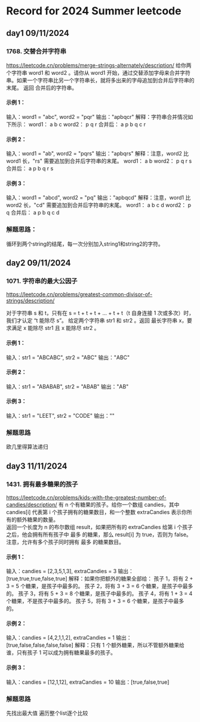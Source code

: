 # Record for 2024 Summer leetcode
## day1 09/11/2024
### 1768. 交替合并字符串
https://leetcode.cn/problems/merge-strings-alternately/description/
给你两个字符串 word1 和 word2 。请你从 word1 开始，通过交替添加字母来合并字符串。如果一个字符串比另一个字符串长，就将多出来的字母追加到合并后字符串的末尾。
返回 合并后的字符串。
#### 示例 1：
输入：word1 = "abc", word2 = "pqr"
输出："apbqcr"
解释：字符串合并情况如下所示：
word1：  a   b   c
word2：    p   q   r
合并后：  a p b q c r

#### 示例 2：
输入：word1 = "ab", word2 = "pqrs"
输出："apbqrs"
解释：注意，word2 比 word1 长，"rs" 需要追加到合并后字符串的末尾。
word1：  a   b 
word2：    p   q   r   s
合并后：  a p b q   r   s

#### 示例 3：
输入：word1 = "abcd", word2 = "pq"
输出："apbqcd"
解释：注意，word1 比 word2 长，"cd" 需要追加到合并后字符串的末尾。
word1：  a   b   c   d
word2：    p   q 
合并后：  a p b q c   d

### 解题思路：
循环到两个string的结尾，每一次分别加入string1和string2的字符。

## day2 09/11/2024
### 1071. 字符串的最大公因子
https://leetcode.cn/problems/greatest-common-divisor-of-strings/description/

对于字符串 s 和 t，只有在 s = t + t + t + ... + t + t（t 自身连接 1 次或多次）时，我们才认定 “t 能除尽 s”。
给定两个字符串 str1 和 str2 。返回 最长字符串 x，要求满足 x 能除尽 str1 且 x 能除尽 str2 。

#### 示例 1：
输入：str1 = "ABCABC", str2 = "ABC"
输出："ABC"

#### 示例 2：
输入：str1 = "ABABAB", str2 = "ABAB"
输出："AB"

#### 示例 3：
输入：str1 = "LEET", str2 = "CODE"
输出：""

### 解题思路
欧几里得算法递归

## day3 11/11/2024
### 1431. 拥有最多糖果的孩子
https://leetcode.cn/problems/kids-with-the-greatest-number-of-candies/description/
有 n 个有糖果的孩子。给你一个数组 candies，其中 candies[i] 代表第 i 个孩子拥有的糖果数目，和一个整数 extraCandies 表示你所有的额外糖果的数量。  
返回一个长度为 n 的布尔数组 result，如果把所有的 extraCandies 给第 i 个孩子之后，他会拥有所有孩子中 最多 的糖果，那么 result[i] 为 true，否则为 false。
注意，允许有多个孩子同时拥有 最多 的糖果数目。

#### 示例 1：
输入：candies = [2,3,5,1,3], extraCandies = 3
输出：[true,true,true,false,true] 
解释：如果你把额外的糖果全部给：
孩子 1，将有 2 + 3 = 5 个糖果，是孩子中最多的。
孩子 2，将有 3 + 3 = 6 个糖果，是孩子中最多的。
孩子 3，将有 5 + 3 = 8 个糖果，是孩子中最多的。
孩子 4，将有 1 + 3 = 4 个糖果，不是孩子中最多的。
孩子 5，将有 3 + 3 = 6 个糖果，是孩子中最多的。

#### 示例 2：
输入：candies = [4,2,1,1,2], extraCandies = 1
输出：[true,false,false,false,false] 
解释：只有 1 个额外糖果，所以不管额外糖果给谁，只有孩子 1 可以成为拥有糖果最多的孩子。

#### 示例 3：
输入：candies = [12,1,12], extraCandies = 10
输出：[true,false,true]

### 解题思路
先找出最大值 遍历整个list逐个比较